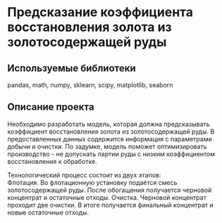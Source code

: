 # Предсказание коэффициента восстановления золота из золотосодержащей руды

## Используемые библиотеки
pandas, math, numpy, sklearn, scipy, matplotlib, seaborn

## Описание проекта

Необходимо разработать модель, которая должна предсказывать коэффициент восстановления золота из золотосодержащей руды. В предоставленных данных содержится информация с параметрами добычи и очистки.
По задумке, модель поможет оптимизировать производство - не допускать партии руды с низким коэффициентом восстановления к обработке.

Технологический процесс состоит из двух этапов:  
Флотация.
Во флотационную установку подаётся смесь золотосодержащей руды. После обогащения получается черновой концентрат и остаточные отходы.
Очистка.
Черновой концентрат проходит две очистки. В итоге получается финальный концентрат и новые остаточные отходы. 
